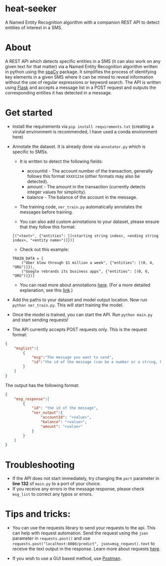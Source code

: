 # heat-seeker
A Named Entity Recognition algorithm with a companion REST API to detect entities of interest in a SMS. 


# About
A REST API which detects specific entities in a SMS (it can also work on any given text for that matter) via a Named Entity Recognition algorithm written in python using the [spaCy](https://spacy.io/) package. It simplifies the process of identifying key elements in a given SMS where it can be mined to reveal information without the use of regular expressions or keyword search. The API is written using [Flask](https://flask.palletsprojects.com/en/1.1.x/) and accepts a message list in a POST request and outputs the corresponding entities it has detected in a message.


# Get started
- Install the requirements via ```pip install requirements.txt```
(creating a virutal environment is recommended, I have used a conda environment here)

- Annotate the dataset. It is already done via ```annotator.py``` which is specific to SMSs. 
	- It is written to detect the following fields:
		- accountid - The account number of the transaction, generally follows this format `XXXX1234` (other formats may also be detected).
		- amount - The amount in the transaction (currently detects integer values for simplicity).
		- balance - The balance of the account in the message.

	- The training code, ```ner_train.py``` automatically annotates the messages before training.

	- You can also add custom annotations to your dataset, please ensure that they follow this format:
	```
	[("<text>", {"entities": [(<starting string index>, <ending string index>, "<entity name>")]})]
	```

	- Check out this example:
	```
	TRAIN_DATA = [
        ("Uber blew through $1 million a week", {"entities": [(0, 4, "ORG")]}),
        ("Google rebrands its business apps", {"entities": [(0, 6, "ORG")]})]
	```

	- You can read more about annotations [here](https://spacy.io/usage/training#training-simple-style).
	(For a more detailed explanation, see this [link](https://spacy.io/api/annotation#named-entities).)


- Add the paths to your dataset and model output location.
Now run ```python ner_train.py```. This will start training the model.


- Once the model is trained, you can start the API.
Run ```python main.py``` and start sending requests!


- The API currently accepts POST requests only. 
This is the request format:
```json
{
	"msglist":[
		{
			"msg":"The message you want to send",
			"id":"the id of the message (can be a number or a string, helps you keep track of the message)"
		}
	] 
}
```

The output has the following format:
```json
{
	"msg_response":[
		{
			"id": "the id of the message",
			"ner_output":{
				"accountId": "<value>",
				"balance": "<value>",
				"amount": "<value>"
			}
		}
	]
}
```



# Troubleshooting
- If the API does not start immediately, try changing the `port` parameter in **line 132** of `main.py` to a port of your choice.
- If you receive any errors in the message response, please check `msg_list` to correct any typos or errors.   


# Tips and tricks:
- You can use the requests library to send your requests to the api. This can help with request automation. 
Send the request using the `json` parameter in `requests.post()` and use ```requests.post("localhost:8080/predict", json=msg_request).text``` to receive the text output in the response. Learn more about requests [here](https://requests.readthedocs.io/en/master/).

- If you wish to use a GUI based method, use [Postman](https://www.postman.com/).



